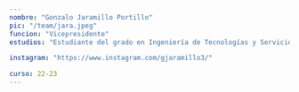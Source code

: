 ```yaml
---
nombre: "Gonzalo Jaramillo Portillo"
pic: "/team/jara.jpeg"
funcion: "Vicepresidente"
estudios: "Estudiante del grado en Ingeniería de Tecnologías y Servicios de Telecomunicación"

instagram: "https://www.instagram.com/gjaramillo3/"

curso: 22-23
---
```

